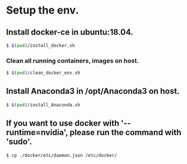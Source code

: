 # Setup the env.

## Install docker-ce in ubuntu:18.04.
```bash
$ $(pwd)/install_docker.sh
```

### Clean all running containers, images on host.
```bash
$ $(pwd)/clean_docker_env.sh
```

## Install Anaconda3 in /opt/Anaconda3 on host.
```bash
$ $(pwd)/install_Anaconda.sh
```
## If you want to use docker with '--runtime=nvidia', please run the command with 'sudo'.
```bash
$ cp ./docker/etc/daemon.json /etc/docker/
```
